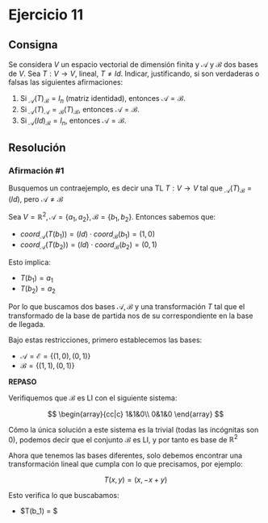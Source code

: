 # Ejercicio 11

## Consigna

Se considera $V$ un espacio vectorial de dimensión finita y $\mathcal{A}$ y $\mathcal{B}$ dos bases de $V$. Sea $T:V\to V$, lineal, $T\neq Id$. Indicar, justificando, si son verdaderas o falsas las siguientes afirmaciones:

1. Si ${}_{\mathcal{A}}(T)_{\mathcal{B}}=I_n$ (matriz identidad), entonces $\mathcal{A}=\mathcal{B}$.
2. Si ${}_{\mathcal{A}}(T)_{\mathcal{A}}={}_{\mathcal{B}}(T)_{\mathcal{B}}$, entonces $\mathcal{A}=\mathcal{B}$.
3. Si ${}_{\mathcal{A}}(Id)_{\mathcal{B}}=I_n$, entonces $\mathcal{A}=\mathcal{B}$.

## Resolución

### Afirmación #1

Busquemos un contraejemplo, es decir una TL  $T:V\to V$ tal que ${}_{\mathcal{A}}(T)_{\mathcal{B}} = (Id)$, pero $\mathcal{A} \neq \mathcal{B}$

Sea $V=\mathbb{R}^2,\mathcal{A} = \{a_1,a_2\},\mathcal{B} = \{b_1, b_2\}$. Entonces sabemos que:

- $coord_{\mathcal{A}}(T(b_1)) = (Id) \cdot coord_{\mathcal{B}}(b_1) = (1,0)$
- $coord_{\mathcal{A}}(T(b_2)) = (Id) \cdot coord_{\mathcal{B}}(b_2) = (0,1)$

Esto implica:

- $T(b_1) = a_1$
- $T(b_2) = a_2$

Por lo que buscamos dos bases $\mathcal{A}, \mathcal{B}$ y una transformación $T$ tal que el transformado de la base de partida nos de su correspondiente en la base de llegada.

Bajo estas restricciones, primero establecemos las bases:

- $\mathcal{A} = \mathcal{E} = \{(1,0),(0,1)\}$
- $\mathcal{B} = \{(1,1),(0,1)\}$

**REPASO**

Verifiquemos que $\mathcal{B}$ es LI con el siguiente sistema:

$$
\begin{array}{cc|c}
1&1&0\\
0&1&0
\end{array}
$$

Cómo la única solución a este sistema es la trivial (todas las incógnitas son 0), podemos decir que el conjunto $\mathcal{B}$ es LI, y por tanto es base de $\mathbb{R}^2$

Ahora que tenemos las bases diferentes, solo debemos encontrar una transformación lineal que cumpla con lo que precisamos, por ejemplo:

$$T(x,y) = (x,-x+y)$$

Esto verifica lo que buscabamos:

- $T(b_1) = $